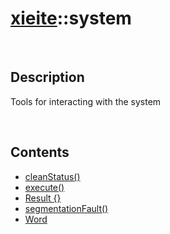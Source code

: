 # [xieite](./xieite.md)\:\:system

&nbsp;

## Description
Tools for interacting with the system

&nbsp;

## Contents
- [cleanStatus\(\)](./namespaces/system/clean_status.md)
- [execute\(\)](./namespaces/system/execute.md)
- [Result \{\}](./namespaces/system/result.md)
- [segmentationFault\(\)](./namespaces/system/segmentation_fault.md)
- [Word](./namespaces/system/word.md)

